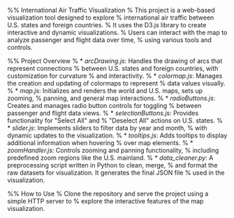 %% International Air Traffic Visualization
% This project is a web-based visualization tool designed to explore 
% international air traffic between U.S. states and foreign countries. 
% It uses the D3.js library to create interactive and dynamic visualizations. 
% Users can interact with the map to analyze passenger and flight data over time, 
% using various tools and controls.

%% Project Overview
% * *arcDrawing.js*: Handles the drawing of arcs that represent connections 
% between U.S. states and foreign countries, with customization for curvature 
% and interactivity.
% * *colormap.js*: Manages the creation and updating of colormaps to represent 
% data values visually.
% * *map.js*: Initializes and renders the world and U.S. maps, sets up zooming, 
% panning, and general map interactions.
% * *radioButtons.js*: Creates and manages radio button controls for toggling 
% between passenger and flight data views.
% * *selectionButtons.js*: Provides functionality for "Select All" and 
% "Deselect All" actions on U.S. states.
% * *slider.js*: Implements sliders to filter data by year and month, 
% with dynamic updates to the visualization.
% * *tooltips.js*: Adds tooltips to display additional information when hovering 
% over map elements.
% * *zoomHandler.js*: Controls zooming and panning functionality, 
% including predefined zoom regions like the U.S. mainland.
% * *data_cleaner.py*: A preprocessing script written in Python to clean, merge, 
% and format the raw datasets for visualization. It generates the final JSON file 
% used in the visualization.

%% How to Use
% Clone the repository and serve the project using a simple HTTP server to 
% explore the interactive features of the map visualization.
